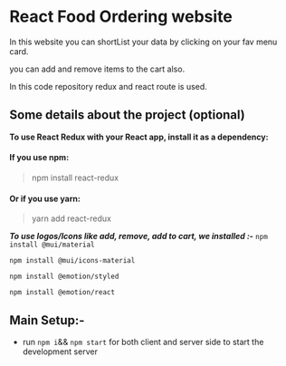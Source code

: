# React Food Ordering website
In this website you can shortList your data by clicking on your fav menu card.

you can add  and remove items to the cart also.

In this code repository redux and react route is used.

## Some details about the project (optional)

**To use React Redux with your React app, install it as a dependency:**

#### If you use npm: 
> npm install react-redux 

#### Or if you use yarn: 
> yarn add react-redux 

***To use logos/Icons like add, remove, add to cart, we installed :-***
```npm install @mui/material```

```npm install @mui/icons-material```

```npm install @emotion/styled```

```npm install @emotion/react```


## Main Setup:- 

- run ``` npm i ```&& ```npm start``` for both client and server side to start the development server

